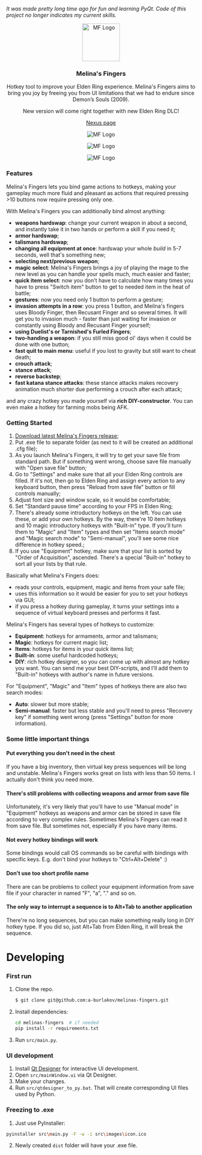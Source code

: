 _It was made pretty long time ago for fun and learning PyQt. Code of this project no longer indicates my current skills._

<p align="center">
  <a target="blank"><img src="src/images/icon.jpg" width="100" alt="MF Logo"/></a>
</p>

<h3 align="center">Melina's Fingers</h3>
<p align="center">Hotkey tool to improve your Elden Ring experience. Melina's Fingers aims to bring you joy by freeing you from UI limitations that we had to endure since Demon’s Souls (2009).</p>
<p align="center">New version will come right together with new Elden Ring DLC!</p>
<p align="center"><a href="https://www.nexusmods.com/eldenring/mods/2504">Nexus page</a></p>

<p align="center">
  <a target="blank"><img src="src/images/screenshot_1.png" alt="MF Logo" /></a>
</p>
<p align="center">
  <a target="blank"><img src="src/images/screenshot_2.png" alt="MF Logo" /></a>
</p>
<p align="center">
  <a target="blank"><img src="src/images/screenshot_3.png" alt="MF Logo" /></a>
</p>

### Features
Melina's Fingers lets you bind game actions to hotkeys, making your gameplay much more fluid and pleasant as actions that required pressing >10 buttons now require pressing only one. 

With Melina's Fingers you can additionally bind almost anything:
- **weapons hardswap**: change your current weapon in about a second, and instantly take it in two hands or perform a skill if you need it;
- **armor hardswap**;
- **talismans hardswap**;
- **changing all equipment at once**: hardswap your whole _build_ in 5-7 seconds, well that's something new;
- **selecting next/previous weapon**;
- **magic select**: Melina's Fingers brings a joy of playing the mage to the new level as you can handle your spells much, much easier and faster;
- **quick item select**: now you don't have to calculate how many times you have to press "Switch item" button to get to needed item in the heat of battle;
- **gestures**: now you need only 1 button to perform a gesture;
- **invasion attempts in a row**: you press 1 button, and Meilna's fingers uses Bloody Finger, then Recusant Finger and so several times. It will get you to invasion much - faster than just waiting for invasion or constantly using Bloody and Recusant Finger yourself;
- **using Duelist's or Tarnished's Furled Fingers**;
- **two-handing a weapon**: if you still miss good ol' days when it could be done with one button; 
- **fast quit to main menu**: useful if you lost to gravity but still want to cheat death;
- **crouch attack**;
- **stance attack**;
- **reverse backstep**;
- **fast katana stance attacks**: these stance attacks makes recovery animation much shorter due performing a crouch after each attack;

and any crazy hotkey you made yourself via **rich DIY-constructor**. You can even make a hotkey for farming mobs being AFK.

### Getting Started
1. [Download latest Melina's Fingers release](https://github.com/flower-ab/EldenRing-MelinasFingers/releases/latest);
2. Put .exe file to separate folder (as next to it will be created an additional .cfg file);
3. As you launch Melina's Fingers, it will try to get your save file from standard path. But if something went wrong, choose save file manually with "Open save file" button; 
4. Go to "Settings" and make sure that all your Elden Ring controls are filled. If it's not, then go to Elden Ring and assign every action to any keyboard button, then press "Reload from save file" button or fill controls manually;
5. Adjust font size and window scale, so it would be comfortable;
6. Set "Standard pause time" according to your FPS in Elden Ring;
7. There's already some introductory hotkeys on the left. You can use these, or add your own hotkeys. By the way, there're 10 item hotkeys and 10 magic introductory hotkeys with "Built-in" type. If you'll turn them to "Magic" and "Item" types and then set "Items search mode" and "Magic search mode" to "Semi-manual", you'll see some nice difference in hotkey speed.;
8. If you use "Equipment" hotkey, make sure that your list is sorted by "Order of Acquisition", ascended. There's a special "Built-in" hotkey to sort all your lists by that rule.

Basically what Melina's Fingers does:
- reads your controls, equipment, magic and items from your safe file;
- uses this information so it would be easier for you to set your hotkeys via GUI;
- if you press a hotkey during gameplay, it turns your settings into a sequence of virtual keyboard presses and performs it fast. 

Melina's Fingers has several types of hotkeys to customize:
- **Equipment**: hotkeys for armaments, armor and talismans;
- **Magic**: hotkeys for current magic list;
- **Items**: hotkeys for items in your quick items list;
- **Built-in**: some useful hardcoded hotkeys;
- **DIY**: rich hotkey designer, so you can come up with almost any hotkey you want. You can send me your best DIY-scripts, and I'll add them to "Built-in" hotkeys with author's name in future versions.

For "Equipment", "Magic" and "Item" types of hotkeys there are also two search modes:
- **Auto**: slower but more stable;
- **Semi-manual**: faster but less stable and you'll need to press "Recovery key" if something went wrong (press "Settings" button for more information).

### Some little important things

#### Put everything you don't need in the chest
If you have a big inventory, then virtual key press sequences will be long and unstable. Melina's Fingers works great on lists with less than 50 items. I actually don't think you need more. 

#### There's still problems with collecting weapons and armor from save file
Unfortunately, it's very likely that you'll have to use "Manual mode" in "Equipment" hotkeys as weapons and armor can be stored in save file according to very complex rules. 
Sometimes Melina's Fingers can read it from save file. But sometimes not, especially if you have many items.

#### Not every hotkey bindings will work
Some bindings would call OS commands so be careful with bindings with specific keys. E.g. don't bind your hotkeys to "Ctrl+Alt+Delete" :)

#### Don't use too short profile name
There are can be problems to collect your equipment information from save file if your character in named "F", "a", "." and so on.

#### The only way to interrupt a sequence is to Alt+Tab to another application
There're no long sequences, but you can make something really long in DIY hotkey type. If you did so, just Alt+Tab from Elden Ring, it will break the sequence.

# Developing

### First run

1. Clone the repo.
   ```sh
   $ git clone git@github.com:a-burlakov/melinas-fingers.git
   ```
2. Install dependencies:
   ```sh
   cd melinas-fingers  # if needed
   pip install -r requirements.txt 
   ```
3. Run ```src/main.py```.

### UI development

1. Install [Qt Designer](https://build-system.fman.io/qt-designer-download) for interactive UI development.
2. Open ```src/mainWindow.ui``` via Qt Designer.
3. Make your changes.
4. Run ```src/qtdesigner_to_py.bat```. That will create corresponding UI files used by Python.

### Freezing to .exe

1. Just use PyInstaller:
```sh
pyinstaller src\main.py -F -w -i src\images\icon.ico  
```

2. Newly created ```dist``` folder will have your .exe file.
